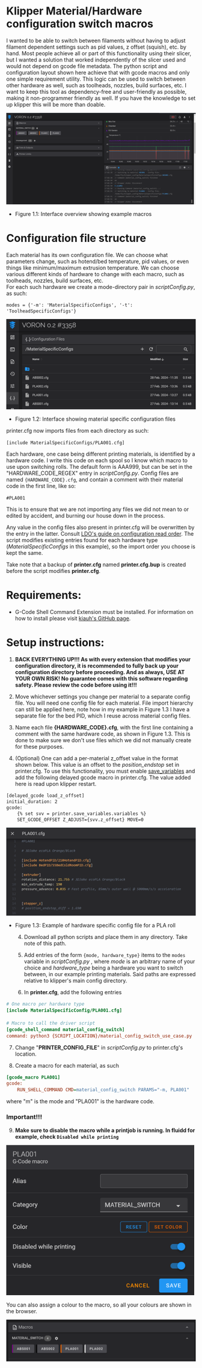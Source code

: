 # Klipper Material/Hardware configuration switch macros

I wanted to be able to switch between filaments without having to adjust filament dependent
settings such as pid values, z offset (squish), etc. by hand.
Most people achieve all or part of this functionality using their slicer, but I wanted a solution that worked independently of 
the slicer used and would not depend on gcode file metadata.
The python script and configuration layout shown here achieve that with gcode macros and only one simple requirement utility.
This logic can be used to switch between other hardware as well, such as toolheads, nozzles, build surfaces, etc.
I want to keep this tool as dependency-free and user-friendly as possible, making it non-programmer friendly as well. If
you have the knowledge to set up klipper this will be more than doable.

![](images/browserViewFull.PNG "")
* Figure 1.1: Interface overview showing example macros

# Configuration file structure
Each material has its own configuration file.
We can choose what parameters change, such as hotend/bed temperature, 
pid values, or even things like minimum/maximum extrusion temperature.
We can choose various different kinds of hardware to change with each macro, such as toolheads, nozzles, build surfaces, etc.\
For each such hardware we create a mode-directory pair in _scriptConfig.py_, as such:

    modes = {'-m': 'MaterialSpecificConfigs', '-t': 'ToolheadSpecificConfigs'}


![](images/materialConfigView.PNG "")
* Figure 1.2: Interface showing material specific configuration files

printer.cfg now imports files from each directory as such:

`[include MaterialSpecificConfigs/PLA001.cfg]` 

Each hardware, one case being different printing materials, is identified by a hardware code. I write this code on each
spool so I know which macro to use upon switching rolls.
The default form is AAA999, but can be set in the "HARDWARE_CODE_REGEX" entry 
in _scriptConfig.py_. Config files are named `{HARDWARE_CODE}.cfg`,
and contain a comment with their material code in the first line, like so:

`#PLA001`

This is to ensure that we are not importing any files we did not mean to or edited by accident, and burning our house down in the process.

Any value in the config files also present in printer.cfg will be overwritten by the entry in 
the latter. Consult [LDO's guide on configuration read order](https://docs.ldomotors.com/en/guides/klipper_multi_cfg_guide#read-order).
The script modifies existing entries found for each hardware type (_MaterialSpecificConfigs_ in this example), 
so the import order you choose is kept the same.

Take note that a backup of **printer.cfg** named **printer.cfg.bup** is created before the script modifies **printer.cfg**.

# Requirements:
- G-Code Shell Command Extension must be installed. 
For information on how to install please visit [kiauh's GitHub page](https://github.com/dw-0/kiauh/blob/master/docs/gcode_shell_command.md).

# Setup instructions:

  1. **BACK EVERYTHING UP!!! As with every extension that modifies your configuration directory,
it is recommended to fully back up your configuration directory before proceeding. And as 
always, USE AT YOUR OWN RISK! No guarantee comes with this software regarding safety.
Please review the code before using it!!!**

  2. Move whichever settings you change per material to a separate config file. You will need one config file for each material.
File import hierarchy can still be applied here, note how in my example in Figure 1.3 I have a separate file for the bed PID, which I reuse across 
material config files.

  3. Name each file **{HARDWARE_CODE}.cfg**, with the first line containing
a comment with the same hardware code, as shown in Figure 1.3. This is 
done to make sure we don't use files which we did not manually create for these purposes.
  4. (Optional) One can add a per-material z_offset value in the format shown below. This value is 
    an offset to the _position_endstop_ set in printer.cfg. To use this functionality, you must enable
    [save_variables](https://www.klipper3d.org/Config_Reference.html#save_variables) and add the following delayed
gcode macro in printer.cfg. The value added here is read upon klipper restart.

    [delayed_gcode load_z_offset]
    initial_duration: 2
    gcode:
        {% set svv = printer.save_variables.variables %}
        SET_GCODE_OFFSET Z_ADJUST={svv.z_offset} MOVE=0

![](images/materialSpecificConfig.PNG "")
* Figure 1.3: Example of hardware specific config file for a PLA roll


  4. Download all python scripts and place them in any directory. Take note of this path.

  5. Add entries of the form `{mode, hardware_type}` items to the `modes` variable in _scriptConfig.py_ , where *mode* is an arbitrary name of your choice
and *hardware_type* being a hardware you want to switch between, in our example printing materials.
     Said paths are expressed relative to klipper's main config directory.
  6. In __printer.cfg__, add the following entries
```cfg
# One macro per hardware type
[include MaterialSpecificConfig/PLA001.cfg]

# Macro to call the driver script
[gcode_shell_command material_config_switch]
command: python3 {SCRIPT_LOCATION}/material_config_switch_use_case.py
```
  7. Change "**PRINTER_CONFIG_FILE**" in _scriptConfig.py_ to printer.cfg's location.

  8. Create a macro for each material, as such
```cfg
[gcode_macro PLA001]
gcode:
    RUN_SHELL_COMMAND CMD=material_config_switch PARAMS="-m, PLA001"
```
where "m" is the mode and "PLA001" is the hardware code.

### Important!!!
  9. **Make sure to disable the macro while a printjob is running. In fluidd for example, check `Disabled while printing`**

<img src="images/macroSettings.PNG" alt="drawing" width="500"/>

You can also assign a colour to the macro, so all your colours are shown in the browser.

![](images/macroBrowserView.PNG "")